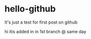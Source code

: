# hello-github
It's just a test for first post on github

hi itis added in in 1st branch @ same day 
